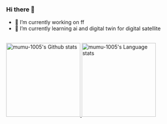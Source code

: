 ### Hi there 👋

<!--
**mumu-1005/mumu-1005** is a ✨ _special_ ✨ repository because its `README.md` (this file) appears on your GitHub profile.

Here are some ideas to get you started:

- 🔭 I’m currently working on ff
- 🌱 I’m currently learning ...
- 👯 I’m looking to collaborate on ...
- 🤔 I’m looking for help with ...
- 💬 Ask me about ...
- 📫 How to reach me: ...
- 😄 Pronouns: ...
- ⚡ Fun fact: ...
-->

- 🔭 I’m currently working on ff
- 🌱 I’m currently learning ai and digital twin for digital satellite 

<!--![mumu-1005's GitHub stats](https://github-readme-stats.vercel.app/api?username=mumu-1005&count_private=true&show_icons=true&theme=graywhite&hide_border=1)-->

<br>
<div> 
<a href="https://github.com/anuraghazra/github-readme-stats#gh-light-mode-only">
<img height=200 src="https://github-readme-stats.vercel.app/api?username=mumu-1005&count_private=true&show_icons=true&hide_border=1" alt="mumu-1005's Github stats" />
</a>
<a href="https://github.com/anuraghazra/github-readme-stats#gh-light-mode-only">
<img height=200 src="https://github-readme-stats-git-master-rstaa-rickstaa.vercel.app/api/top-langs/?username=mumu-1005&layout=compact&langs_count=10&hide_border=1&role=OWNER,COLLABORATOR#gh-light-mode-only" alt="mumu-1005's Language stats" />
</a>
</div>

